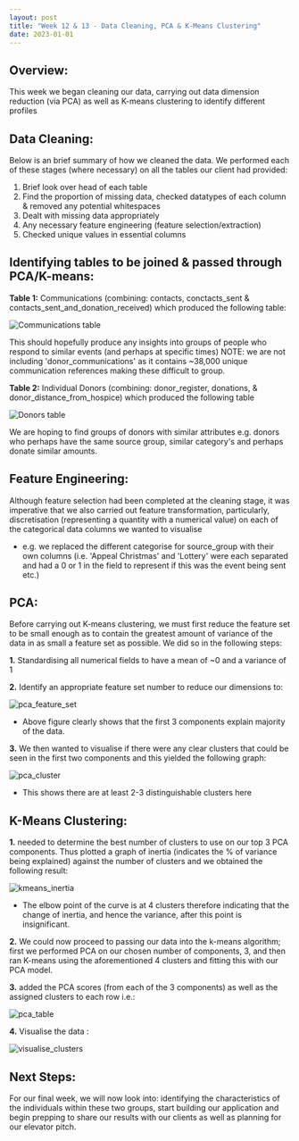 ```yaml
---
layout: post
title: "Week 12 & 13 - Data Cleaning, PCA & K-Means Clustering"
date: 2023-01-01
---
```


## Overview:

This week we began cleaning our data, carrying out data dimension reduction (via PCA) as well as K-means clustering to identify different profiles

## Data Cleaning:

Below is an brief summary of how we cleaned the data. We performed each of these stages (where necessary) on all the tables our client had provided:

1. Brief look over head of each table
2. Find the proportion of missing data, checked datatypes of each column & removed any potential whitespaces
3. Dealt with missing data appropriately
4. Any necessary feature engineering (feature selection/extraction)
5. Checked unique values in essential columns

## Identifying tables to be joined & passed through PCA/K-means:

**Table 1:** Communications (combining: contacts, conctacts_sent & contacts_sent_and_donation_received) which produced the following table:

![Communications table](/Development-Blog/assets/Blog9/table1.png)

This should hopefully produce any insights into groups of people who respond to similar events (and perhaps at specific times)
NOTE: we are not including 'donor_communications' as it contains ~38,000 unique communication references making these difficult to group.

**Table 2:** Individual Donors (combining: donor_register, donations, & donor_distance_from_hospice) which produced the following table

![Donors table](/Development-Blog/assets/Blog9/table2.png)

We are hoping to find groups of donors with similar attributes e.g. donors who perhaps have the same source group, similar category's and perhaps donate similar amounts.

## Feature Engineering:

Although feature selection had been completed at the cleaning stage, it was imperative that we also carried out feature transformation, particularly, discretisation (representing a quantity with a numerical value) on each of the categorical data columns we wanted to visualise

- e.g. we replaced the different categorise for source_group with their own columns (i.e. 'Appeal Christmas' and 'Lottery' were each separated and had a 0 or 1 in the field to represent if this was the event being sent etc.)

## PCA:

Before carrying out K-means clustering, we must first reduce the feature set to be small enough as to contain the greatest amount of variance of the data in as small a feature set as possible. We did so in the following steps:

**1.** Standardising all numerical fields to have a mean of ~0 and a variance of 1

**2.** Identify an appropriate feature set number to reduce our dimensions to:

![pca_feature_set](/Development-Blog/assets/Blog9/pca_feature_set.png)

- Above figure clearly shows that the first 3 components explain majority of the data.

**3.** We then wanted to visualise if there were any clear clusters that could be seen in the first two components and this yielded the following graph:

![pca_cluster](/Development-Blog/assets/Blog9/pca_cluster.png)

- This shows there are at least 2-3 distinguishable clusters here

## K-Means Clustering:

**1.** needed to determine the best number of clusters to use on our top 3 PCA components. Thus plotted a graph of inertia (indicates the % of variance being explained) against the number of clusters and we obtained the following result:

![kmeans_inertia](/Development-Blog/assets/Blog9/kmeans_inertia.png)

- The elbow point of the curve is at 4 clusters therefore indicating that the change of inertia, and hence the variance, after this point is insignificant.

**2.** We could now proceed to passing our data into the k-means algorithm; first we performed PCA on our chosen number of components, 3, and then ran K-means using the aforementioned 4 clusters and fitting this with our PCA model.

**3.** added the PCA scores (from each of the 3 components) as well as the assigned clusters to each row i.e.:

![pca_table](/Development-Blog/assets/Blog9/pca_table.png)

**4.** Visualise the data :

![visualise_clusters](/Development-Blog/assets/Blog9/visualise_clusters.png)

## Next Steps:

For our final week, we will now look into: identifying the characteristics of the individuals within these two groups, start building our application and begin prepping to share our results with our clients as well as planning for our elevator pitch.
